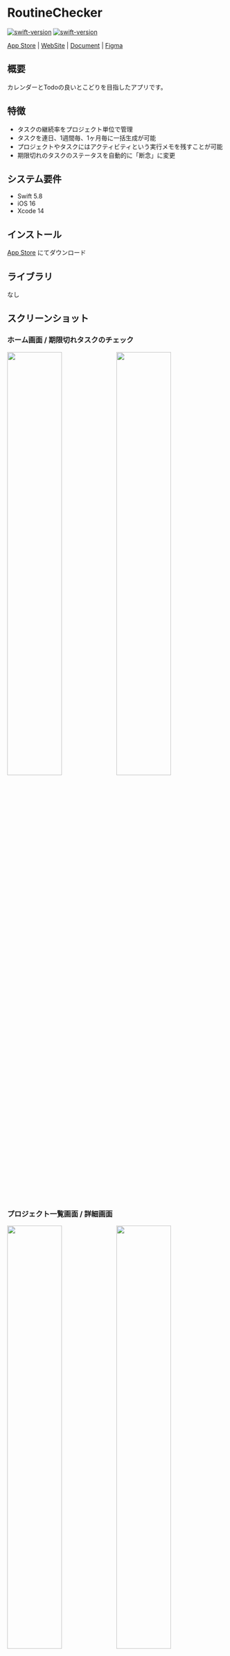 # RoutineChecker

 [![swift-version](https://img.shields.io/badge/Swift-5.8-brightgreen.svg?logo=swift)](https://github.com/apple/swift)  [![swift-version](https://img.shields.io/badge/iOS-16-brightgreen.svg)](https://github.com/apple/swift)

[App Store](https://apps.apple.com/jp/app/routine-checker/id6462190861) | [WebSite](https://www.notion.so/104-xyz-064e9bb668f94ac290f72984707bfe92) | [Document](https://thoughtful-forsythia-6c8.notion.site/RoutineCheck-70cb85966ae347b987be10637ac8e3d1?pvs=4) | [Figma](https://www.figma.com/file/LsdmGqG6cdVhKvnUHQZvd5/RoutineCheckerDesign?type=design&node-id=601%3A424&mode=design&t=cTnXGs9TmmdASK2F-1)

## 概要

カレンダーとTodoの良いとこどりを目指したアプリです。

## 特徴

- タスクの継続率をプロジェクト単位で管理
- タスクを連日、1週間毎、1ヶ月毎に一括生成が可能
- プロジェクトやタスクにはアクティビティという実行メモを残すことが可能
- 期限切れのタスクのステータスを自動的に「断念」に変更

## システム要件

- Swift 5.8
- iOS 16
- Xcode 14

## インストール

[App Store](https://apps.apple.com/jp/app/routine-checker/id6462190861) にてダウンロード

## ライブラリ

なし

## スクリーンショット

### ホーム画面 /  期限切れタスクのチェック
<img src="https://user-images.githubusercontent.com/106759915/262000676-e08f9a6d-c736-4d5f-8778-109c926d3027.png" width="50%" /><img src="https://user-images.githubusercontent.com/106759915/262001030-33933a03-7dbf-435c-85db-799c7ff7a0ec.png" width="50%" />

### プロジェクト一覧画面 / 詳細画面
<img src="https://user-images.githubusercontent.com/106759915/262000878-22f40036-dead-4f1f-9171-1ae1b28b9f47.png" width="50%" /><img src="https://user-images.githubusercontent.com/106759915/262001731-1f9365b1-9b48-4e8c-93ce-5814442aab9a.png" width="50%" />

### タスク一覧画面 / 詳細画面
<img src="https://user-images.githubusercontent.com/106759915/262009149-a39f79fc-032b-44e9-a052-320e5fca85e8.png" width="50%" /><img src="https://user-images.githubusercontent.com/106759915/262001159-6a3f2330-4996-40fc-9a9e-bfac85baa980.png" width="50%" />

### タスク作成 / アクティビティ一覧
<img src="https://user-images.githubusercontent.com/106759915/262001788-171c02ae-5f46-49a4-8107-a153245ae5ff.png" width="50%" /><img src="https://user-images.githubusercontent.com/106759915/262001479-6d24b77f-88dd-4ad5-91b5-50699aa405b2.png" width="50%" />
